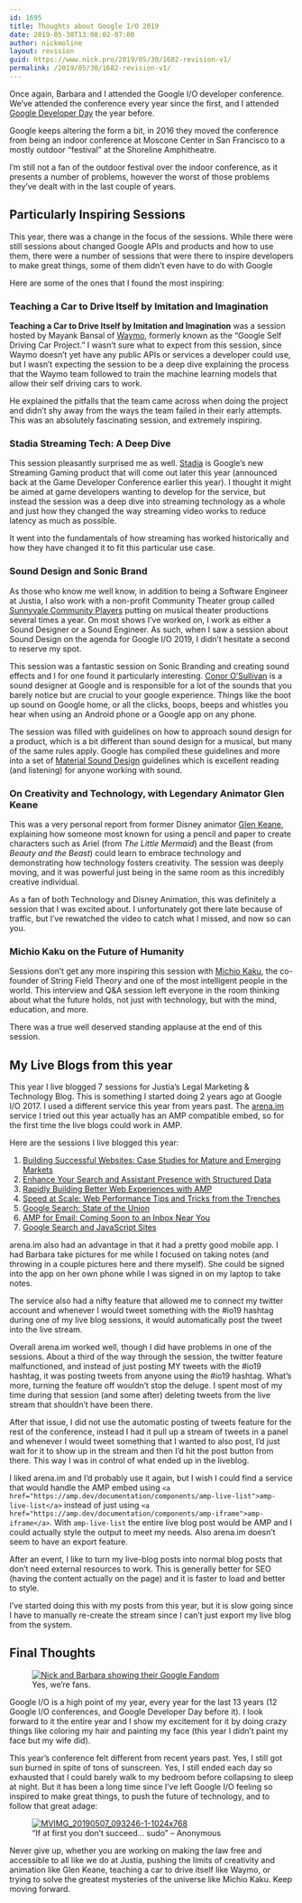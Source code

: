 ```yaml
---
id: 1695
title: Thoughts about Google I/O 2019
date: 2019-05-30T13:08:02-07:00
author: nickmoline
layout: revision
guid: https://www.nick.pro/2019/05/30/1682-revision-v1/
permalink: /2019/05/30/1682-revision-v1/
---
```

Once again, Barbara and I attended the Google I/O developer conference. We&#8217;ve attended the conference every year since the first, and I attended [Google Developer Day](https://www.nick.pro/2007/06/03/google-developer-day-2007/) the year before.

Google keeps altering the form a bit, in 2016 they moved the conference from being an indoor conference at Moscone Center in San Francisco to a mostly outdoor &#8220;festival&#8221; at the Shoreline Amphitheatre. 

I&#8217;m still not a fan of the outdoor festival over the indoor conference, as it presents a number of problems, however the worst of those problems they&#8217;ve dealt with in the last couple of years.

## Particularly Inspiring Sessions

This year, there was a change in the focus of the sessions. While there were still sessions about changed Google APIs and products and how to use them, there were a number of sessions that were there to inspire developers to make great things, some of them didn&#8217;t even have to do with Google

Here are some of the ones that I found the most inspiring: 

### Teaching a Car to Drive Itself by Imitation and Imagination<figure class="wp-block-embed-youtube wp-block-embed is-type-video is-provider-youtube wp-embed-aspect-16-9 wp-has-aspect-ratio">

<div class="wp-block-embed__wrapper">
  <span class="embed-youtube" style="text-align:center; display: block;"></span>
</div></figure> 

**Teaching a Car to Drive Itself by Imitation and Imagination** was a session hosted by Mayank Bansal of [Waymo](https://waymo.com/), formerly known as the &#8220;Google Self Driving Car Project.&#8221; I wasn&#8217;t sure what to expect from this session, since Waymo doesn&#8217;t yet have any public APIs or services a developer could use, but I wasn&#8217;t expecting the session to be a deep dive explaining the process that the Waymo team followed to train the machine learning models that allow their self driving cars to work. 

He explained the pitfalls that the team came across when doing the project and didn&#8217;t shy away from the ways the team failed in their early attempts. This was an absolutely fascinating session, and extremely inspiring. 

### Stadia Streaming Tech: A Deep Dive<figure class="wp-block-embed-youtube wp-block-embed is-type-video is-provider-youtube wp-embed-aspect-16-9 wp-has-aspect-ratio">

<div class="wp-block-embed__wrapper">
  <span class="embed-youtube" style="text-align:center; display: block;"></span>
</div></figure> 

This session pleasantly surprised me as well. [Stadia](https://store.google.com/us/magazine/stadia?hl=en-US) is Google&#8217;s new Streaming Gaming product that will come out later this year (announced back at the Game Developer Conference earlier this year). I thought it might be aimed at game developers wanting to develop for the service, but instead the session was a deep dive into streaming technology as a whole and just how they changed the way streaming video works to reduce latency as much as possible. 

It went into the fundamentals of how streaming has worked historically and how they have changed it to fit this particular use case.

### Sound Design and Sonic Brand<figure class="wp-block-embed-youtube wp-block-embed is-type-video is-provider-youtube wp-embed-aspect-16-9 wp-has-aspect-ratio">

<div class="wp-block-embed__wrapper">
  <span class="embed-youtube" style="text-align:center; display: block;"></span>
</div></figure> 

As those who know me well know, in addition to being a Software Engineer at Justia, I also work with a non-profit Community Theater group called [Sunnyvale Community Players](https://www.sunnyvaleplayers.org/) putting on musical theater productions several times a year. On most shows I&#8217;ve worked on, I work as either a Sound Designer or a Sound Engineer. As such, when I saw a session about Sound Design on the agenda for Google I/O 2019, I didn&#8217;t hesitate a second to reserve my spot.

This session was a fantastic session on Sonic Branding and creating sound effects and I for one found it particularly interesting. [Conor O&#8217;Sullivan](https://twitter.com/conor) is a sound designer at Google and is responsible for a lot of the sounds that you barely notice but are crucial to your google experience. Things like the boot up sound on Google home, or all the clicks, boops, beeps and whistles you hear when using an Android phone or a Google app on any phone.

The session was filled with guidelines on how to approach sound design for a product, which is a bit different than sound design for a musical, but many of the same rules apply. Google has compiled these guidelines and more into a set of [Material Sound Design](https://material.io/design/sound/) guidelines which is excellent reading (and listening) for anyone working with sound.

### On Creativity and Technology, with Legendary Animator Glen Keane<figure class="wp-block-embed-youtube wp-block-embed is-type-video is-provider-youtube wp-embed-aspect-16-9 wp-has-aspect-ratio">

<div class="wp-block-embed__wrapper">
  <span class="embed-youtube" style="text-align:center; display: block;"></span>
</div></figure> 

This was a very personal report from former Disney animator [Glen Keane](https://en.wikipedia.org/wiki/Glen_Keane), explaining how someone most known for using a pencil and paper to create characters such as Ariel (from _The Little Mermaid_) and the Beast (from _Beauty and the Beast_) could learn to embrace technology and demonstrating how technology fosters creativity. The session was deeply moving, and it was powerful just being in the same room as this incredibly creative individual. 

As a fan of both Technology and Disney Animation, this was definitely a session that I was excited about. I unfortunately got there late because of traffic, but I&#8217;ve rewatched the video to catch what I missed, and now so can you.

### Michio Kaku on the Future of Humanity<figure class="wp-block-embed-youtube wp-block-embed is-type-video is-provider-youtube wp-embed-aspect-16-9 wp-has-aspect-ratio">

<div class="wp-block-embed__wrapper">
  <span class="embed-youtube" style="text-align:center; display: block;"></span>
</div></figure> 

Sessions don&#8217;t get any more inspiring this session with [Michio Kaku](https://en.wikipedia.org/wiki/Michio_Kaku), the co-founder of String Field Theory and one of the most intelligent people in the world. This interview and Q&A session left everyone in the room thinking about what the future holds, not just with technology, but with the mind, education, and more. 

There was a true well deserved standing applause at the end of this session.

## My Live Blogs from this year

This year I live blogged 7 sessions for Justia&#8217;s Legal Marketing & Technology Blog. This is something I started doing 2 years ago at Google I/O 2017. I used a different service this year from years past. The [arena.im](https://www.arena.im) service I tried out this year actually has an AMP compatible embed, so for the first time the live blogs could work in AMP.

Here are the sessions I live blogged this year:

  1. [Building Successful Websites: Case Studies for Mature and Emerging Markets](https://onward.justia.com/2019/05/07/building-successful-websites-case-studies-for-mature-and-emerging-markets-io19-live-blogs/)
  2. [Enhance Your Search and Assistant Presence with Structured Data](https://onward.justia.com/2019/05/08/enhance-your-search-and-assistant-presence-with-structured-data-io19-live-blogs/)
  3. [Rapidly Building Better Web Experiences with AMP](https://onward.justia.com/2019/05/08/rapidly-building-better-web-experiences-with-amp-io19-live-blogs/)
  4. [Speed at Scale: Web Performance Tips and Tricks from the Trenches](https://onward.justia.com/2019/05/08/speed-at-scale-web-performance-tips-and-tricks-from-the-trenches-io19-live-blogs/)
  5. [Google Search: State of the Union](https://onward.justia.com/2019/05/09/google-search-state-of-the-union-io19-live-blogs/)
  6. [AMP for Email: Coming Soon to an Inbox Near You](https://onward.justia.com/2019/05/09/amp-for-email-coming-soon-to-an-inbox-near-you/)
  7. [Google Search and JavaScript Sites](https://onward.justia.com/2019/05/09/google-search-and-javascript-sites-io19-live-blogs/)

arena.im also had an advantage in that it had a pretty good mobile app. I had Barbara take pictures for me while I focused on taking notes (and throwing in a couple pictures here and there myself). She could be signed into the app on her own phone while I was signed in on my laptop to take notes.

The service also had a nifty feature that allowed me to connect my twitter account and whenever I would tweet something with the #io19 hashtag during one of my live blog sessions, it would automatically post the tweet into the live stream.

Overall arena.im worked well, though I did have problems in one of the sessions. About a third of the way through the session, the twitter feature malfunctioned, and instead of just posting MY tweets with the #io19 hashtag, it was posting tweets from anyone using the #io19 hashtag. What&#8217;s more, turning the feature off wouldn&#8217;t stop the deluge. I spent most of my time during that session (and some after) deleting tweets from the live stream that shouldn&#8217;t have been there.

After that issue, I did not use the automatic posting of tweets feature for the rest of the conference, instead I had it pull up a stream of tweets in a panel and whenever I would tweet something that I wanted to also post, I&#8217;d just wait for it to show up in the stream and then I&#8217;d hit the post button from there. This way I was in control of what ended up in the liveblog.

I liked arena.im and I&#8217;d probably use it again, but I wish I could find a service that would handle the AMP embed using `<a href="https://amp.dev/documentation/components/amp-live-list">amp-live-list</a>` instead of just using `<a href="https://amp.dev/documentation/components/amp-iframe">amp-iframe</a>`. With `amp-live-list` the entire live blog post would be AMP and I could actually style the output to meet my needs. Also arena.im doesn&#8217;t seem to have an export feature. 

After an event, I like to turn my live-blog posts into normal blog posts that don&#8217;t need external resources to work. This is generally better for SEO (having the content actually on the page) and it is faster to load and better to style.

I&#8217;ve started doing this with my posts from this year, but it is slow going since I have to manually re-create the stream since I can&#8217;t just export my live blog from the system.

## Final Thoughts

<div data-amp-layout="responsive" data-amp-lightbox="true" class="wp-block-image">
  <figure class="alignright"><a href="https://i2.wp.com/www.nick.pro/wp-content/uploads/sites/4/2019/05/MVIMG_20190507_083220-1-e1559165657499.jpg?ssl=1" target="_blank" rel="noreferrer noopener"><img src="https://i0.wp.com/www.nick.pro/wp-content/uploads/sites/4/2019/05/MVIMG_20190507_083220-1-e1559165657499-300x223.jpg?resize=300%2C223&#038;ssl=1" alt="Nick and Barbara showing their Google Fandom" class="wp-image-1684" data-recalc-dims="1" /></a><figcaption>Yes, we&#8217;re fans.</figcaption></figure>
</div>

Google I/O is a high point of my year, every year for the last 13 years (12 Google I/O conferences, and Google Developer Day before it). I look forward to it the entire year and I show my excitement for it by doing crazy things like coloring my hair and painting my face (this year I didn&#8217;t paint my face but my wife did). 

This year&#8217;s conference felt different from recent years past. Yes, I still got sun burned in spite of tons of sunscreen. Yes, I still ended each day so exhausted that I could barely walk to my bedroom before collapsing to sleep at night. But it has been a long time since I&#8217;ve left Google I/O feeling so inspired to make great things, to push the future of technology, and to follow that great adage: 

<div data-amp-layout="responsive" data-amp-lightbox="true" class="wp-block-image size-full wp-image-9242">
  <figure class="aligncenter"><a href="https://i2.wp.com/www.nick.pro/wp-content/uploads/sites/4/2019/05/MVIMG_20190507_093246-1.jpg?ssl=1"><img src="https://i2.wp.com/nick.holodeck3.com/wp-content/uploads/sites/4/2019/05/MVIMG_20190507_093246-1.jpg?resize=760%2C570" alt="MVIMG_20190507_093246-1-1024x768" class="wp-image-1683" srcset="https://i2.wp.com/nick.holodeck3.com/wp-content/uploads/sites/4/2019/05/MVIMG_20190507_093246-1.jpg?resize=1024%2C768 1024w, https://i2.wp.com/nick.holodeck3.com/wp-content/uploads/sites/4/2019/05/MVIMG_20190507_093246-1.jpg?resize=300%2C225 300w, https://i2.wp.com/nick.holodeck3.com/wp-content/uploads/sites/4/2019/05/MVIMG_20190507_093246-1.jpg?resize=768%2C576 768w, https://i2.wp.com/nick.holodeck3.com/wp-content/uploads/sites/4/2019/05/MVIMG_20190507_093246-1.jpg?resize=1200%2C900 1200w, https://i2.wp.com/nick.holodeck3.com/wp-content/uploads/sites/4/2019/05/MVIMG_20190507_093246-1.jpg?w=1520 1520w, https://i2.wp.com/nick.holodeck3.com/wp-content/uploads/sites/4/2019/05/MVIMG_20190507_093246-1.jpg?w=2280 2280w" sizes="(max-width: 760px) 100vw, 760px" data-recalc-dims="1" /></a><figcaption>&#8220;If at first you don&#8217;t succeed&#8230; sudo&#8221; &#8211; Anonymous</figcaption></figure>
</div>

Never give up, whether you are working on making the law free and accessible to all like we do at Justia, pushing the limits of creativity and animation like Glen Keane, teaching a car to drive itself like Waymo, or trying to solve the greatest mysteries of the universe like Michio Kaku. Keep moving forward.